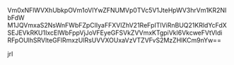Vm0xNFlWVXhUbkpOVm1oVlYwZFNUMVp0TVc5V1JteHpWV3hrVm1KR2NIbFdW
M1JQVmxaS2NsWnFWbFZpClIyaFFXVlZhV21ReFpITlViRnBUQ21KRldYcFdX
SEJEVkRKU1IxcElWbFppVjJoVFEyeGFSVkZVVmxKTgpiVkl6VkcweFVtVldi
RFpOUlhSRVlteGFlRmxzUlRsUVVXOUxaVzVTZVFvS2MzZHIKCm9nYw==

jrl